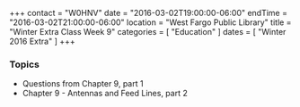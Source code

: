+++
contact = "W0HNV"
date = "2016-03-02T19:00:00-06:00"
endTime = "2016-03-02T21:00:00-06:00"
location = "West Fargo Public Library"
title = "Winter Extra Class Week 9"
categories = [ "Education" ]
dates = [ "Winter 2016 Extra" ]
+++

### Topics

* Questions from Chapter 9, part 1
* Chapter 9 - Antennas and Feed Lines, part 2

